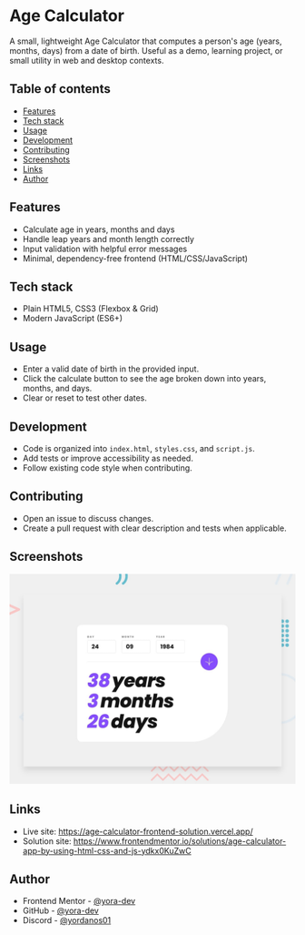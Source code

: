 # Age Calculator

A small, lightweight Age Calculator that computes a person's age (years, months, days) from a date of birth. Useful as a demo, learning project, or small utility in web and desktop contexts.

## Table of contents

- [Features](#features)
- [Tech stack](#tech-stack)
- [Usage](#usage)
- [Development](#development)
- [Contributing](#contributing)
- [Screenshots](#screenshots)
- [Links](#links)
- [Author](#author)

## Features

- Calculate age in years, months and days
- Handle leap years and month length correctly
- Input validation with helpful error messages
- Minimal, dependency-free frontend (HTML/CSS/JavaScript)

## Tech stack

- Plain HTML5, CSS3 (Flexbox & Grid)
- Modern JavaScript (ES6+)

## Usage

- Enter a valid date of birth in the provided input.
- Click the calculate button to see the age broken down into years, months, and days.
- Clear or reset to test other dates.

## Development

- Code is organized into `index.html`, `styles.css`, and `script.js`.
- Add tests or improve accessibility as needed.
- Follow existing code style when contributing.

## Contributing

- Open an issue to discuss changes.
- Create a pull request with clear description and tests when applicable.

## Screenshots

![Desktop layout — main screen](./preview.jpg)

## Links

- Live site: https://age-calculator-frontend-solution.vercel.app/
- Solution site: https://www.frontendmentor.io/solutions/age-calculator-app-by-using-html-css-and-js-ydkx0KuZwC

## Author

- Frontend Mentor - [@yora-dev](https://www.frontendmentor.io/profile/yourusername)
- GitHub - [@yora-dev](https://github.com/yourusername)
- Discord - [@yordanos01](https://discord.com/yordanos01)
